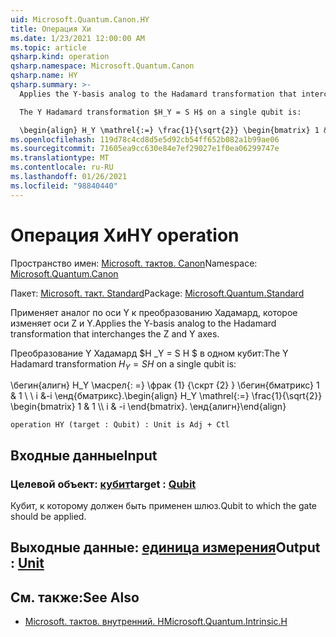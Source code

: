 ```yaml
---
uid: Microsoft.Quantum.Canon.HY
title: Операция Хи
ms.date: 1/23/2021 12:00:00 AM
ms.topic: article
qsharp.kind: operation
qsharp.namespace: Microsoft.Quantum.Canon
qsharp.name: HY
qsharp.summary: >-
  Applies the Y-basis analog to the Hadamard transformation that interchanges the Z and Y axes.

  The Y Hadamard transformation $H_Y = S H$ on a single qubit is:

  \begin{align} H_Y \mathrel{:=} \frac{1}{\sqrt{2}} \begin{bmatrix} 1 & 1 \\\\ i & -i \end{bmatrix}. \end{align}
ms.openlocfilehash: 119d78c4cd8d5e5d92cb54ff652b082a1b99ae06
ms.sourcegitcommit: 71605ea9cc630e84e7ef29027e1f0ea06299747e
ms.translationtype: MT
ms.contentlocale: ru-RU
ms.lasthandoff: 01/26/2021
ms.locfileid: "98840440"
---
```

# <a name="hy-operation"></a><span data-ttu-id="304dc-102">Операция Хи</span><span class="sxs-lookup"><span data-stu-id="304dc-102">HY operation</span></span>

<span data-ttu-id="304dc-103">Пространство имен: [Microsoft. тактов. Canon](xref:Microsoft.Quantum.Canon)</span><span class="sxs-lookup"><span data-stu-id="304dc-103">Namespace: [Microsoft.Quantum.Canon](xref:Microsoft.Quantum.Canon)</span></span>

<span data-ttu-id="304dc-104">Пакет: [Microsoft. такт. Standard](https://nuget.org/packages/Microsoft.Quantum.Standard)</span><span class="sxs-lookup"><span data-stu-id="304dc-104">Package: [Microsoft.Quantum.Standard](https://nuget.org/packages/Microsoft.Quantum.Standard)</span></span>


<span data-ttu-id="304dc-105">Применяет аналог по оси Y к преобразованию Хадамард, которое изменяет оси Z и Y.</span><span class="sxs-lookup"><span data-stu-id="304dc-105">Applies the Y-basis analog to the Hadamard transformation that interchanges the Z and Y axes.</span></span>

<span data-ttu-id="304dc-106">Преобразование Y Хадамард $H _Y = S H $ в одном кубит:</span><span class="sxs-lookup"><span data-stu-id="304dc-106">The Y Hadamard transformation $H_Y = S H$ on a single qubit is:</span></span>

<span data-ttu-id="304dc-107">\бегин{алигн} H_Y \масрел{: =} \фрак {1} {\скрт {2} } \бегин{бматрикс} 1 & 1 \\ \\ i &-i \енд{бматрикс}.</span><span class="sxs-lookup"><span data-stu-id="304dc-107">\begin{align} H_Y \mathrel{:=} \frac{1}{\sqrt{2}} \begin{bmatrix} 1 & 1 \\\\ i & -i \end{bmatrix}.</span></span>
<span data-ttu-id="304dc-108">\енд{алигн}</span><span class="sxs-lookup"><span data-stu-id="304dc-108">\end{align}</span></span>

```qsharp
operation HY (target : Qubit) : Unit is Adj + Ctl
```


## <a name="input"></a><span data-ttu-id="304dc-109">Входные данные</span><span class="sxs-lookup"><span data-stu-id="304dc-109">Input</span></span>

### <a name="target--qubit"></a><span data-ttu-id="304dc-110">Целевой объект: [кубит](xref:microsoft.quantum.lang-ref.qubit)</span><span class="sxs-lookup"><span data-stu-id="304dc-110">target : [Qubit](xref:microsoft.quantum.lang-ref.qubit)</span></span>

<span data-ttu-id="304dc-111">Кубит, к которому должен быть применен шлюз.</span><span class="sxs-lookup"><span data-stu-id="304dc-111">Qubit to which the gate should be applied.</span></span>



## <a name="output--unit"></a><span data-ttu-id="304dc-112">Выходные данные: [единица измерения](xref:microsoft.quantum.lang-ref.unit)</span><span class="sxs-lookup"><span data-stu-id="304dc-112">Output : [Unit](xref:microsoft.quantum.lang-ref.unit)</span></span>



## <a name="see-also"></a><span data-ttu-id="304dc-113">См. также:</span><span class="sxs-lookup"><span data-stu-id="304dc-113">See Also</span></span>

- [<span data-ttu-id="304dc-114">Microsoft. тактов. внутренний. H</span><span class="sxs-lookup"><span data-stu-id="304dc-114">Microsoft.Quantum.Intrinsic.H</span></span>](xref:Microsoft.Quantum.Intrinsic.H)